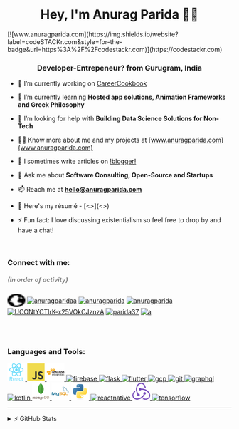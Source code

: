 <h1 align="center">Hey, I'm Anurag Parida 🙋‍♂️</h1>
[![www.anuragparida.com](https://img.shields.io/website?label=codeSTACKr.com&style=for-the-badge&url=https%3A%2F%2Fcodestackr.com)](https://codestackr.com)

<h3 align="center">Developer-Entrepeneur? from Gurugram, India</h3>

- 🔭 I’m currently working on [CareerCookbook](https://github.com/anuragparida/keeperApp)

- 🌱 I’m currently learning **Hosted app solutions, Animation Frameworks and Greek Philosophy**

- 🤝 I’m looking for help with **Building Data Science Solutions for Non-Tech**

- 👨‍💻 Know more about me and my projects at [www.anuragparida.com](www.anuragparida.com)

- 📝 I sometimes write articles on [!blogger!](!blogger!)

- 💬 Ask me about **Software Consulting, Open-Source and Startups**

- 📫 Reach me at **hello@anuragparida.com**

- 📄 Here's my résumé - [<<Rejumay>>](<<Rejumay>>)

- ⚡ Fun fact: I love discussing existentialism so feel free to drop by and have a chat!

<br />

<h3 align="left">Connect with me:</h3>
<h5><span style="color:gray">(In order of activity)</span></h5>
<p align="left">
<a href="https://anuragparida.com" target="blank"><img align="center" src="https://raw.githubusercontent.com/iconic/open-iconic/master/svg/globe.svg" alt="anuragparidaa" height="30" width="40" /></a>
<a href="https://instagram.com/anuragparidaa" target="blank"><img align="center" src="https://cdn.jsdelivr.net/npm/simple-icons@v3/icons/instagram.svg" alt="anuragparidaa" height="30" width="40" /></a>
<a href="https://linkedin.com/in/anuragparida" target="blank"><img align="center" src="https://cdn.jsdelivr.net/npm/simple-icons@v3/icons/linkedin.svg" alt="anuragparida" height="30" width="40" /></a>
<a href="https://fb.com/anuragparida" target="blank"><img align="center" src="https://cdn.jsdelivr.net/npm/simple-icons@3.13.0/icons/facebook.svg" alt="anuragparida" height="30" width="40" /></a>
<a href="https://www.youtube.com/channel/UCONtYCTlrK-x25VOkCJznzA" target="blank"><img align="center" src="https://cdn.jsdelivr.net/npm/simple-icons@v3/icons/youtube.svg" alt="UCONtYCTlrK-x25VOkCJznzA" height="30" width="40" /></a>
<a href="https://twitter.com/parida37" target="blank"><img align="center" src="https://cdn.jsdelivr.net/npm/simple-icons@v3/icons/twitter.svg" alt="parida37" height="30" width="40" /></a>
<a href="https://dev.to/a" target="blank"><img align="center" src="https://cdn.jsdelivr.net/npm/simple-icons@3.0.1/icons/dev-dot-to.svg" alt="a" height="30" width="40" /></a>

</p>

<br />
<br />

<h3 align="left">Languages and Tools:</h3>
<p align="left">
  <a href="https://reactjs.org/" target="_blank"> <img src="https://raw.githubusercontent.com/devicons/devicon/master/icons/react/react-original-wordmark.svg" alt="react" width="40" height="40"/> </a>
  <a href="https://developer.mozilla.org/en-US/docs/Web/JavaScript" target="_blank"> <img src="https://raw.githubusercontent.com/devicons/devicon/master/icons/javascript/javascript-original.svg" alt="javascript" width="40" height="40"/> </a>
<a href="https://aws.amazon.com" target="_blank"> <img src="https://raw.githubusercontent.com/devicons/devicon/master/icons/amazonwebservices/amazonwebservices-original-wordmark.svg" alt="aws" width="40" height="40"/> </a>
<a href="https://firebase.google.com/" target="_blank"> <img src="https://www.vectorlogo.zone/logos/firebase/firebase-icon.svg" alt="firebase" width="40" height="40"/> </a>
<a href="https://flask.palletsprojects.com/" target="_blank"> <img src="https://www.vectorlogo.zone/logos/pocoo_flask/pocoo_flask-icon.svg" alt="flask" width="40" height="40"/> </a>
<a href="https://flutter.dev" target="_blank"> <img src="https://www.vectorlogo.zone/logos/flutterio/flutterio-icon.svg" alt="flutter" width="40" height="40"/> </a>
<a href="https://cloud.google.com" target="_blank"> <img src="https://www.vectorlogo.zone/logos/google_cloud/google_cloud-icon.svg" alt="gcp" width="40" height="40"/> </a>
<a href="https://git-scm.com/" target="_blank"> <img src="https://www.vectorlogo.zone/logos/git-scm/git-scm-icon.svg" alt="git" width="40" height="40"/> </a>
<a href="https://graphql.org" target="_blank"> <img src="https://www.vectorlogo.zone/logos/graphql/graphql-icon.svg" alt="graphql" width="40" height="40"/> </a>
<a href="https://kotlinlang.org" target="_blank"> <img src="https://www.vectorlogo.zone/logos/kotlinlang/kotlinlang-icon.svg" alt="kotlin" width="40" height="40"/> </a>
<a href="https://www.mongodb.com/" target="_blank"> <img src="https://raw.githubusercontent.com/devicons/devicon/master/icons/mongodb/mongodb-original-wordmark.svg" alt="mongodb" width="40" height="40"/> </a>
<a href="https://www.mysql.com/" target="_blank"> <img src="https://raw.githubusercontent.com/devicons/devicon/master/icons/mysql/mysql-original-wordmark.svg" alt="mysql" width="40" height="40"/> </a>
<a href="https://www.python.org" target="_blank"> <img src="https://raw.githubusercontent.com/devicons/devicon/master/icons/python/python-original.svg" alt="python" width="40" height="40"/> </a>
<a href="https://reactnative.dev/" target="_blank"> <img src="https://reactnative.dev/img/header_logo.svg" alt="reactnative" width="40" height="40"/> </a>
<a href="https://redux.js.org" target="_blank"> <img src="https://raw.githubusercontent.com/devicons/devicon/master/icons/redux/redux-original.svg" alt="redux" width="40" height="40"/> </a>
<a href="https://www.tensorflow.org" target="_blank"> <img src="https://www.vectorlogo.zone/logos/tensorflow/tensorflow-icon.svg" alt="tensorflow" width="40" height="40"/> </a>

</p>

---

<details>
  <summary>⚡ GitHub Stats</summary>

  <img align="center" src="https://github-readme-stats.vercel.app/api?username=anuragparida&show_icons=true&locale=en" alt="anuragparida" />

</details>
